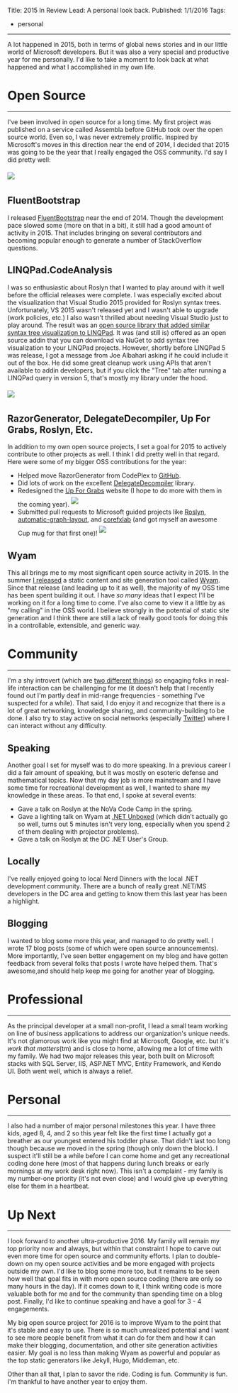 Title: 2015 In Review
Lead: A personal look back.
Published: 1/1/2016
Tags:
  - personal
---
A lot happened in 2015, both in terms of global news stories and in our little world of Microsoft developers. But it was also a very special and productive year for me personally. I'd like to take a moment to look back at what happened and what I accomplished in my own life.

# Open Source
---

I've been involved in open source for a long time. My first project was published on a service called Assembla before GitHub took over the open source world. Even so, I was never extremely prolific. Inspired by Microsoft's moves in this direction near the end of 2014, I decided that 2015 was going to be the year that I really engaged the OSS community. I'd say I did pretty well:

<img src="/Content/posts/github-2015.png" class="img-responsive" style="margin-top: 6px; margin-bottom: 6px;">

## FluentBootstrap

I released [FluentBootstrap](/posts/introducing-fluentbootstrap) near the end of 2014. Though the development pace slowed some (more on that in a bit), it still had a good amount of activity in 2015. That includes bringing on several contributors and becoming popular enough to generate a number of StackOverflow questions.

## LINQPad.CodeAnalysis

I was so enthusiastic about Roslyn that I wanted to play around with it well before the official releases were complete. I was especially excited about the visualization that Visual Studio 2015 provided for Roslyn syntax trees. Unfortunately, VS 2015 wasn't released yet and I wasn't able to upgrade (work policies, etc.) I also wasn't thrilled about needing Visual Studio just to play around. The result was an [open source library that added similar syntax tree visualization to LINQPad](/posts/announcing-linqpad-codeanalysis). It was (and still is) offered as an open source addin that you can download via NuGet to add syntax tree visualization to your LINQPad projects. However, shortly before LINQPad 5 was release, I got a message from Joe Albahari asking if he could include it out of the box. He did some great cleanup work using APIs that aren't available to addin developers, but if you click the "Tree" tab after running a LINQPad query in version 5, that's mostly my library under the hood.

<img src="/Content/posts/linqpad-about.png" class="img-responsive" style="margin-top: 6px; margin-bottom: 6px;">

## RazorGenerator, DelegateDecompiler, Up For Grabs, Roslyn, Etc.

In addition to my own open source projects, I set a goal for 2015 to actively contribute to other projects as well. I think I did pretty well in that regard. Here were some of my bigger OSS contributions for the year:

- Helped move RazorGenerator from CodePlex to [GitHub](https://github.com/RazorGenerator).
- Did lots of work on the excellent [DelegateDecompiler](https://github.com/hazzik/DelegateDecompiler) library.
- Redesigned the [Up For Grabs](http://up-for-grabs.net/) website (I hope to do more with them in the coming year).
  <img src="/Content/posts/up-for-grabs.png" class="img-responsive" style="margin-top: 6px; margin-bottom: 6px;">
- Submitted pull requests to Microsoft guided projects like [Roslyn](https://github.com/dotnet/roslyn), [automatic-graph-layout](https://github.com/Microsoft/automatic-graph-layout), and [corefxlab](https://github.com/dotnet/corefxlab) (and got myself an awesome Cup<T> mug for that first one)!
  <img src="/Content/posts/cup-t.png" class="img-responsive" style="margin-top: 6px; margin-bottom: 6px;">
  
## Wyam

This all brings me to my most significant open source activity in 2015. In the summer [I released](/posts/announcing-wyam) a static content and site generation tool called [Wyam](http://wyam.io). Since that release (and leading up to it as well), the majority of my OSS time has been spent building it out. I have *so many* ideas that I expect I'll be working on it for a long time to come. I've also come to view it a little by as "my calling" in the OSS world. I believe strongly in the potential of static site generation and I think there are still a lack of really good tools for doing this in a controllable, extensible, and generic way.

# Community
---

I'm a shy introvert (which are [two different things](http://knowledgenuts.com/2014/03/07/the-difference-between-being-shy-and-being-introverted/)) so engaging folks in real-life interaction can be challenging for me (it doesn't help that I recently found out I'm partly deaf in mid-range frequencies - something I've suspected for a while). That said, I do enjoy it and recognize that there is a lot of great networking, knowledge sharing, and community-building to be done. I also try to stay active on social networks (especially [Twitter](https://twitter.com/daveaglick)) where I can interact without any difficulty.

## Speaking

Another goal I set for myself was to do more speaking. In a previous career I did a fair amount of speaking, but it was mostly on esoteric defense and mathematical topics. Now that my day job is more mainstream and I have some time for recreational development as well, I wanted to share my knowledge in these areas. To that end, I spoke at several events:

- Gave a talk on Roslyn at the NoVa Code Camp in the spring.
- Gave a lighting talk on Wyam at [.NET Unboxed](http://www.letsunbox.net/) (which didn't actually go so well, turns out 5 minutes isn't very long, especially when you spend 2 of them dealing with projector problems).
- Gave a talk on Roslyn at the DC .NET User's Group.

## Locally

I've really enjoyed going to local Nerd Dinners with the local .NET development community. There are a bunch of really great .NET/MS developers in the DC area and getting to know them this last year has been a highlight.

## Blogging

I wanted to blog some more this year, and managed to do pretty well. I wrote 17 blog posts (some of which were open source announcements). More importantly, I've seen better engagement on my blog and have gotten feedback from several folks that posts I wrote have helped them. That's awesome,and should help keep me going for another year of blogging.

# Professional
---

As the principal developer at a small non-profit, I lead a small team working on line of business applications to address our organization's unique needs. It's not glamorous work like you might find at Microsoft, Google, etc. but it's *work that matters*(tm) and is close to home, allowing me a lot of time with my family. We had two major releases this year, both built on Microsoft stacks with SQL Server, IIS, ASP.NET MVC, Entity Framework, and Kendo UI. Both went well, which is always a relief.

# Personal
---

I also had a number of major personal milestones this year. I have three kids, aged 8, 4, and 2 so this year felt like the first time I actually got a breather as our youngest entered his toddler phase. That didn't last too long though because we moved in the spring (though only down the block). I suspect it'll still be a while before I can come home and get any recreational coding done here (most of that happens during lunch breaks or early mornings at my work desk right now). This isn't a complaint - my family is my number-one priority (it's not even close) and I would give up everything else for them in a heartbeat.

# Up Next
---

I look forward to another ultra-productive 2016. My family will remain my top priority now and always, but within that constraint I hope to carve out even more time for open source and community efforts. I plan to double-down on my open source activities and be more engaged with projects outside my own. I'd like to blog some more too, but it remains to be seen how well that goal fits in with more open source coding (there are only so many hours in the day). If it comes down to it, I think writing code is more valuable both for me and for the community than spending time on a blog post. Finally, I'd like to continue speaking and have a goal for 3 - 4 engagements.

My big open source project for 2016 is to improve Wyam to the point that it's stable and easy to use. There is so much unrealized potential and I want to see more people benefit from what it can do for them and how it can make their blogging, documentation, and other site generation activities easier. My goal is no less than making Wyam as powerful and popular as the top static generators like Jekyll, Hugo, Middleman, etc.

Other than all that, I plan to savor the ride. Coding is fun. Community is fun. I'm thankful to have another year to enjoy them.